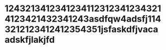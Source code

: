 12432134123412341123123412343214123421432341243asdfqw4adsfj1143212123412412354351jsfaskdfjvaca
adskfjlakjfd
=====
